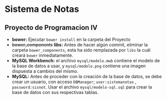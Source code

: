# Sistema de Notas
## Proyecto de Programacion IV
* **bower:** Ejecutar `bower install` en la carpeta del Proyecto
* ~~bower_components~~ **libs:** Antes de hacer algún commit, eliminar la
carpeta `bower_components`, esta ha sido remplazada por `libs` la
cuál creará `bower` inmediatamente.
* **MySQL Workbench:** el archivo `mysql/modelo.mwb` contiene el modelo de la
base de datos a usar, y `mysql/modelo.png` contiene una imagen dispuesta a
cambios del mismo.
* **MySQL:** Antes de proceder con la creación de la base de datos,
se debe crear un usuario, con acceso `DBManager`; `user:sistemanotas`
, `password:sisnot`. Usar el archivo `mysql/modelo-sql.sql` para crear la base
de datos con sus respectivas tablas.
